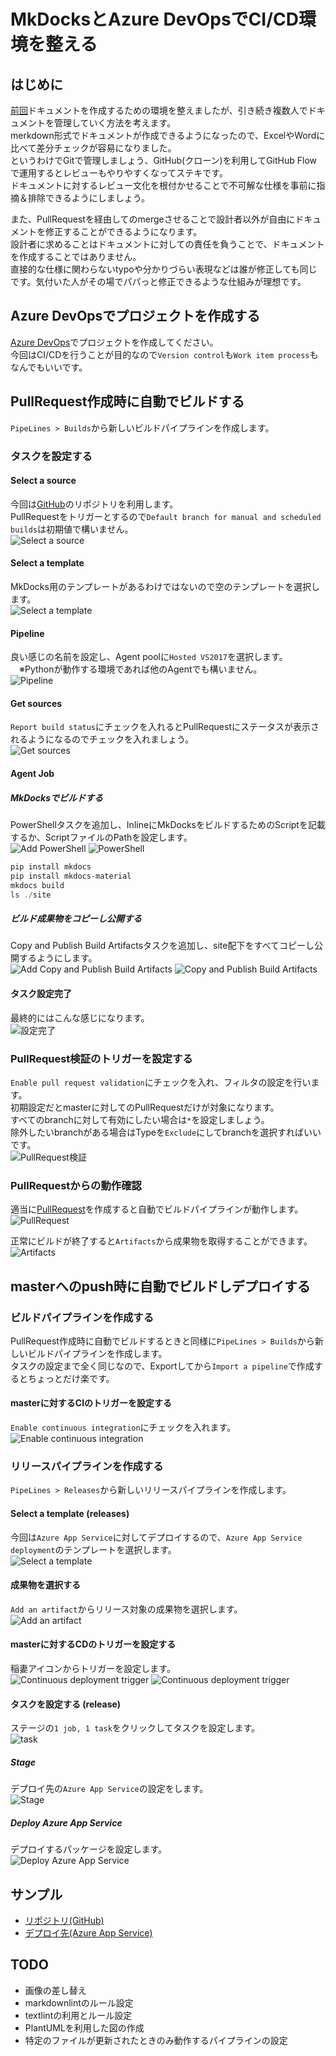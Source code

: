 # MkDocksとAzure DevOpsでCI/CD環境を整える

## はじめに

[前回](../MkDocksでドキュメントを作成する環境を整える)ドキュメントを作成するための環境を整えましたが、引き続き複数人でドキュメントを管理していく方法を考えます。  
merkdown形式でドキュメントが作成できるようになったので、ExcelやWordに比べて差分チェックが容易になりました。  
というわけでGitで管理しましょう、GitHub(クローン)を利用してGitHub Flowで運用するとレビューもやりやすくなってステキです。  
ドキュメントに対するレビュー文化を根付かせることで不可解な仕様を事前に指摘＆排除できるようにしましょう。  

また、PullRequestを経由してのmergeさせることで設計者以外が自由にドキュメントを修正することができるようになります。  
設計者に求めることはドキュメントに対しての責任を負うことで、ドキュメントを作成することではありません。  
直接的な仕様に関わらないtypoや分かりづらい表現などは誰が修正しても同じです。気付いた人がその場でパパっと修正できるような仕組みが理想です。  

## Azure DevOpsでプロジェクトを作成する

[Azure DevOps](https://azure.microsoft.com/ja-jp/services/devops/)でプロジェクトを作成してください。  
今回はCI/CDを行うことが目的なので`Version control`も`Work item process`もなんでもいいです。  

## PullRequest作成時に自動でビルドする

`PipeLines > Builds`から新しいビルドパイプラインを作成します。  

### タスクを設定する

#### Select a source

今回は[GitHub](https://github.com/Shigezo32/DocsSample)のリポジトリを利用します。  
PullRequestをトリガーとするので`Default branch for manual and scheduled builds`は初期値で構いません。  
![Select a source](./images/Environment-cicd_001.PNG)

#### Select a template

MkDocks用のテンプレートがあるわけではないので空のテンプレートを選択します。  
![Select a template](./images/Environment-cicd_002.PNG)

#### Pipeline

良い感じの名前を設定し、Agent poolに`Hosted VS2017`を選択します。  
　※Pythonが動作する環境であれば他のAgentでも構いません。  
![Pipeline](./images/Environment-cicd_003.PNG)

#### Get sources

`Report build status`にチェックを入れるとPullRequestにステータスが表示されるようになるのでチェックを入れましょう。  
![Get sources](./images/Environment-cicd_004.PNG)

#### Agent Job

##### MkDocksでビルドする

PowerShellタスクを追加し、InlineにMkDocksをビルドするためのScriptを記載するか、ScriptファイルのPathを設定します。  
![Add PowerShell](./images/Environment-cicd_005.PNG)
![PowerShell](./images/Environment-cicd_006.PNG)

``` build.ps1
pip install mkdocs
pip install mkdocs-material
mkdocs build
ls ./site
```

##### ビルド成果物をコピーし公開する

Copy and Publish Build Artifactsタスクを追加し、site配下をすべてコピーし公開するようにします。  
![Add Copy and Publish Build Artifacts](./images/Environment-cicd_007.PNG)
![Copy and Publish Build Artifacts](./images/Environment-cicd_008.PNG)

#### タスク設定完了

最終的にはこんな感じになります。  
![設定完了](./images/Environment-cicd_009.PNG)

### PullRequest検証のトリガーを設定する

`Enable pull request validation`にチェックを入れ、フィルタの設定を行います。  
初期設定だとmasterに対してのPullRequestだけが対象になります。  
すべてのbranchに対して有効にしたい場合は`*`を設定しましょう。  
除外したいbranchがある場合はTypeを`Exclude`にしてbranchを選択すればいいです。  
![PullRequest検証](./images/Environment-cicd_010.PNG)

### PullRequestからの動作確認

適当に[PullRequest](https://github.com/Shigezo32/DocsSample/pull/1)を作成すると自動でビルドパイプラインが動作します。  
![PullRequest](./images/Environment-cicd_011.PNG)

正常にビルドが終了すると`Artifacts`から成果物を取得することができます。  
![Artifacts](./images/Environment-cicd_012.PNG)

## masterへのpush時に自動でビルドしデプロイする

### ビルドパイプラインを作成する

PullRequest作成時に自動でビルドするときと同様に`PipeLines > Builds`から新しいビルドパイプラインを作成します。  
タスクの設定まで全く同じなので、Exportしてから`Import a pipeline`で作成するとちょっとだけ楽です。  

#### masterに対するCIのトリガーを設定する

`Enable continuous integration`にチェックを入れます。  
![Enable continuous integration](./images/Environment-cicd_013.PNG)

### リリースパイプラインを作成する

`PipeLines > Releases`から新しいリリースパイプラインを作成します。  

#### Select a template (releases)

今回は`Azure App Service`に対してデプロイするので、`Azure App Service deployment`のテンプレートを選択します。  
![Select a template](./images/Environment-cicd_014.PNG)

#### 成果物を選択する

`Add an artifact`からリリース対象の成果物を選択します。  
![Add an artifact](./images/Environment-cicd_015.PNG)

#### masterに対するCDのトリガーを設定する

稲妻アイコンからトリガーを設定します。  
![Continuous deployment trigger](./images/Environment-cicd_016.PNG)
![Continuous deployment trigger](./images/Environment-cicd_017.PNG)

#### タスクを設定する (release)

ステージの`1 job, 1 task`をクリックしてタスクを設定します。  
![task](./images/Environment-cicd_018.PNG)

##### Stage

デプロイ先の`Azure App Service`の設定をします。  
![Stage](./images/Environment-cicd_019.PNG)

##### Deploy Azure App Service

デプロイするパッケージを設定します。  
![Deploy Azure App Service](./images/Environment-cicd_020.PNG)

## サンプル

* [リポジトリ(GitHub)](https://github.com/Shigezo32/DocsSample)
* [デプロイ先(Azure App Service)](https://mkdocs-sample.azurewebsites.net)

## TODO

* 画像の差し替え
* markdownlintのルール設定
* textlintの利用とルール設定
* PlantUMLを利用した図の作成
* 特定のファイルが更新されたときのみ動作するパイプラインの設定